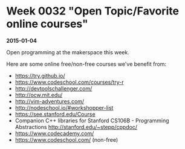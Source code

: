 # Week 0032 "Open Topic/Favorite online courses"
**2015-01-04**

Open programming at the makerspace this week.

Here are some online free/non-free courses we've benefit from:
* https://try.github.io/
* https://www.codeschool.com/courses/try-r
* http://devtoolschallenger.com/
* http://ocw.mit.edu/
* http://vim-adventures.com/
* http://nodeschool.io/#workshopper-list
* https://see.stanford.edu/Course
* Companion C++ libraries for Stanford CS106B - Programming Abstractions http://stanford.edu/~stepp/cppdoc/
* https://www.codecademy.com/
* https://www.codeschool.com/ (non-free)
